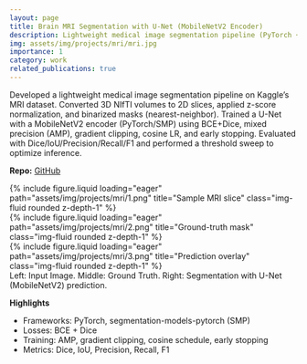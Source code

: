 ```yaml
---
layout: page
title: Brain MRI Segmentation with U-Net (MobileNetV2 Encoder)
description: Lightweight medical image segmentation pipeline (PyTorch + SMP)
img: assets/img/projects/mri/mri.jpg
importance: 1
category: work
related_publications: true
---
```


Developed a lightweight medical image segmentation pipeline on Kaggle’s MRI dataset.
Converted 3D NIfTI volumes to 2D slices, applied z-score normalization, and binarized masks (nearest-neighbor). 
Trained a U-Net with a MobileNetV2 encoder (PyTorch/SMP) using BCE+Dice, mixed precision (AMP), gradient clipping, cosine LR, and early stopping. 
Evaluated with Dice/IoU/Precision/Recall/F1 and performed a threshold sweep to optimize inference.

**Repo:** [GitHub](https://github.com/Anika-Tahsin-S/MRI_Segmentation_with_U-Net_MobileNetV2_encoder)

<div class="row">
  <div class="col-sm mt-3 mt-md-0">
    {% include figure.liquid loading="eager" path="assets/img/projects/mri/1.png" title="Sample MRI slice" class="img-fluid rounded z-depth-1" %}
  </div>
  <div class="col-sm mt-3 mt-md-0">
    {% include figure.liquid loading="eager" path="assets/img/projects/mri/2.png" title="Ground-truth mask" class="img-fluid rounded z-depth-1" %}
  </div>
  <div class="col-sm mt-3 mt-md-0">
    {% include figure.liquid loading="eager" path="assets/img/projects/mri/3.png" title="Prediction overlay" class="img-fluid rounded z-depth-1" %}
  </div>
</div>
<div class="caption">
  Left: Input Image. Middle: Ground Truth. Right: Segmentation with U-Net (MobileNetV2) prediction.
</div>

**Highlights**
- Frameworks: PyTorch, segmentation-models-pytorch (SMP)
- Losses: BCE + Dice
- Training: AMP, gradient clipping, cosine schedule, early stopping
- Metrics: Dice, IoU, Precision, Recall, F1

<!-- <div class="row justify-content-sm-center">
  <div class="col-sm-8 mt-3 mt-md-0">
    {% include figure.liquid path="assets/img/projects/mri/4.jpg" title="Training curves" class="img-fluid rounded z-depth-1" %}
  </div>
  <div class="col-sm-4 mt-3 mt-md-0">
    {% include figure.liquid path="assets/img/projects/mri/5.jpg" title="Threshold sweep" class="img-fluid rounded z-depth-1" %}
  </div>
</div>
<div class="caption">
  Training dynamics (left) and threshold sweep for optimal Dice (right).
</div> -->
